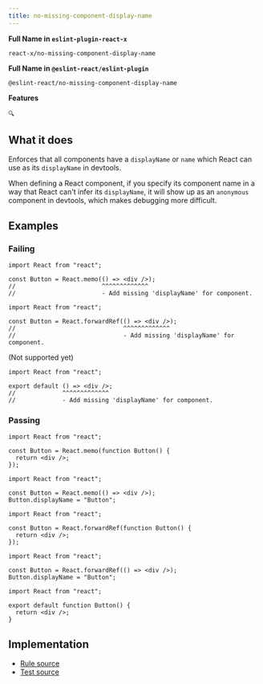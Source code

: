 ```yaml
---
title: no-missing-component-display-name
---
```


**Full Name in `eslint-plugin-react-x`**

```plain copy
react-x/no-missing-component-display-name
```

**Full Name in `@eslint-react/eslint-plugin`**

```plain copy
@eslint-react/no-missing-component-display-name
```

**Features**

`🔍`

## What it does

Enforces that all components have a `displayName` or `name` which React can use as its `displayName` in devtools.

When defining a React component, if you specify its component name in a way that React can't infer its `displayName`, it will show up as an `anonymous` component in devtools, which makes debugging more difficult.

## Examples

### Failing

```tsx
import React from "react";

const Button = React.memo(() => <div />);
//                        ^^^^^^^^^^^^^
//                        - Add missing 'displayName' for component.
```

```tsx
import React from "react";

const Button = React.forwardRef(() => <div />);
//                              ^^^^^^^^^^^^^
//                              - Add missing 'displayName' for component.
```

(Not supported yet)

```tsx
import React from "react";

export default () => <div />;
//             ^^^^^^^^^^^^^
//             - Add missing 'displayName' for component.
```

### Passing

```tsx
import React from "react";

const Button = React.memo(function Button() {
  return <div />;
});
```

```tsx
import React from "react";

const Button = React.memo(() => <div />);
Button.displayName = "Button";
```

```tsx
import React from "react";

const Button = React.forwardRef(function Button() {
  return <div />;
});
```

```tsx
import React from "react";

const Button = React.forwardRef(() => <div />);
Button.displayName = "Button";
```

```tsx
import React from "react";

export default function Button() {
  return <div />;
}
```

## Implementation

- [Rule source](https://github.com/Rel1cx/eslint-react/tree/main/packages/plugins/eslint-plugin-react-x/src/rules/no-missing-component-display-name.ts)
- [Test source](https://github.com/Rel1cx/eslint-react/tree/main/packages/plugins/eslint-plugin-react-x/src/rules/no-missing-component-display-name.spec.ts)
